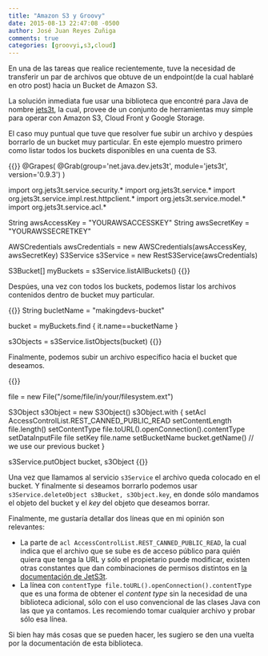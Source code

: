 ```yaml
---
title: "Amazon S3 y Groovy"
date: 2015-08-13 22:47:08 -0500
author: José Juan Reyes Zuñiga
comments: true
categories: [groovyi,s3,cloud]
---
```

En una de las tareas que realice recientemente, tuve la necesidad de transferir un par de archivos que obtuve de un endpoint(de la cual hablaré en otro post) hacia un Bucket de Amazon S3.

La solución inmediata fue usar una biblioteca que encontré para Java de nombre [jets3t][1], la cual, provee de un conjunto de herramientas muy simple para operar con Amazon S3, Cloud Front y Google Storage.

El caso muy puntual que tuve que resolver fue subir un archivo y despúes borrarlo de un bucket muy particular. En este ejemplo muestro primero como listar todos los buckets disponibles en una cuenta de S3.

<!-- more -->
{{<highlight groovy>}}
@Grapes(
    @Grab(group='net.java.dev.jets3t', module='jets3t', version='0.9.3')
)

import org.jets3t.service.security.*
import org.jets3t.service.*
import org.jets3t.service.impl.rest.httpclient.*
import org.jets3t.service.model.*
import org.jets3t.service.acl.*

String awsAccessKey = "YOURAWSACCESSKEY"
String awsSecretKey = "YOURAWSSECRETKEY"

AWSCredentials awsCredentials = new AWSCredentials(awsAccessKey, awsSecretKey)
S3Service s3Service = new RestS3Service(awsCredentials)

S3Bucket[] myBuckets = s3Service.listAllBuckets()
{{</highlight>}}

Despúes, una vez con todos los buckets, podemos listar los archivos contenidos dentro de bucket muy particular.

{{<highlight groovy>}}
String bucletName = "makingdevs-bucket"

bucket = myBuckets.find { it.name==bucketName }

s3Objects = s3Service.listObjects(bucket)
{{</highlight>}}

Finalmente, podemos subir un archivo específico hacia el bucket que deseamos.

{{<highlight groovy>}}

file = new File("/some/file/in/your/filesystem.ext")

S3Object s3Object = new S3Object()
s3Object.with {
  setAcl AccessControlList.REST_CANNED_PUBLIC_READ
  setContentLength file.length()
  setContentType file.toURL().openConnection().contentType
  setDataInputFile file
  setKey file.name
  setBucketName bucket.getName() // we use our previous bucket
}

s3Service.putObject bucket, s3Object
{{</highlight>}}

Una vez que llamamos al servicio `s3Service` el archivo queda colocado en el bucket. Y finalmente si deseamos borrarlo podemos usar `s3Service.deleteObject s3Bucket, s3Object.key`, en donde sólo mandamos el objeto del bucket y el _key_ del objeto que deseamos borrar.

Finalmente, me gustaría detallar dos líneas que en mi opinión son relevantes:

- La parte de `acl AccessControlList.REST_CANNED_PUBLIC_READ`, la cual indica que el archivo que se sube es de acceso público para quién quiera que tenga la URL y sólo el propietario puede modificar, existen otras constantes que dan combinaciones de permisos distintos en [la documentación de JetS3t][2].
- La línea con `contentType file.toURL().openConnection().contentType` que es una forma de obtener el _content type_ sin la necesidad de una biblioteca adicional, sólo con el uso convencional de las clases Java con las que ya contamos. Les recomiendo tomar cualquier archivo y probar sólo esa línea.

Si bien hay más cosas que se pueden hacer, les sugiero se den una vuelta por la documentación de esta biblioteca.

 [1]: http://www.jets3t.org/
 [2]: http://www.jets3t.org/api/org/jets3t/service/acl/AccessControlList.html
